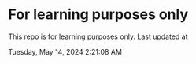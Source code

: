 # For learning purposes only
This repo is for learning purposes only.
Last updated at

Tuesday, May 14, 2024 2:21:08 AM


